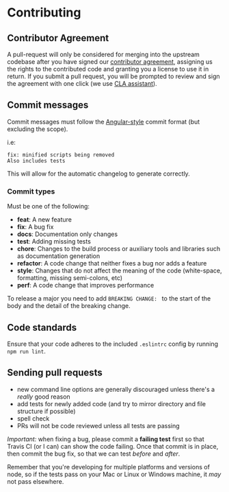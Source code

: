 # Contributing

 ## Contributor Agreement
A pull-request will only be considered for merging into the upstream codebase after you have signed our [contributor agreement](https://github.com/snyk/snyk/snyk-paket-parser/master/Contributor-Agreement.md), assigning us the rights to the contributed code and granting you a license to use it in return. If you submit a pull request, you will be prompted to review and sign the agreement with one click (we use [CLA assistant](https://cla-assistant.io/)).

 ## Commit messages

 Commit messages must follow the [Angular-style](https://github.com/angular/angular.js/blob/master/CONTRIBUTING.md#commit-message-format) commit format (but excluding the scope).

 i.e:

 ```text
fix: minified scripts being removed
 Also includes tests
```

 This will allow for the automatic changelog to generate correctly.

 ### Commit types

 Must be one of the following:

 * **feat**: A new feature
* **fix**: A bug fix
* **docs**: Documentation only changes
* **test**: Adding missing tests
* **chore**: Changes to the build process or auxiliary tools and libraries such as documentation generation
* **refactor**: A code change that neither fixes a bug nor adds a feature
* **style**: Changes that do not affect the meaning of the code (white-space, formatting, missing semi-colons, etc)
* **perf**: A code change that improves performance

 To release a major you need to add `BREAKING CHANGE: ` to the start of the body and the detail of the breaking change.

 ## Code standards

 Ensure that your code adheres to the included `.eslintrc` config by running `npm run lint`.

 ## Sending pull requests

 - new command line options are generally discouraged unless there's a *really* good reason
- add tests for newly added code (and try to mirror directory and file structure if possible)
- spell check
- PRs will not be code reviewed unless all tests are passing

 *Important:* when fixing a bug, please commit a **failing test** first so that Travis CI (or I can) can show the code failing. Once that commit is in place, then commit the bug fix, so that we can test *before* and *after*.

 Remember that you're developing for multiple platforms and versions of node, so if the tests pass on your Mac or Linux or Windows machine, it *may* not pass elsewhere.
